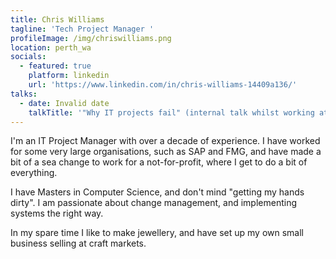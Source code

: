 ```yaml
---
title: Chris Williams
tagline: 'Tech Project Manager '
profileImage: /img/chriswilliams.png
location: perth_wa
socials:
  - featured: true
    platform: linkedin
    url: 'https://www.linkedin.com/in/chris-williams-14409a136/'
talks:
  - date: Invalid date
    talkTitle: '"Why IT projects fail" (internal talk whilst working at Ernst and Young)'
---
```

I'm an IT Project Manager with over a decade of experience. I have worked for some very large organisations, such as SAP and FMG, and have made a bit of a sea change to work for a not-for-profit, where I get to do a bit of everything. 

I have Masters in Computer Science, and don't mind "getting my hands dirty". I am passionate about change management, and implementing systems the right way. 

In my spare time I like to make jewellery, and have set up my own small business selling at craft markets.
